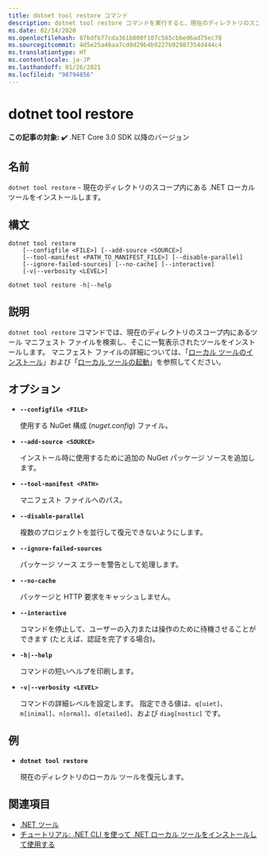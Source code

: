 ```yaml
---
title: dotnet tool restore コマンド
description: dotnet tool restore コマンドを実行すると、現在のディレクトリのスコープ内にある .NET ローカル ツールがお使いのコンピューターにインストールされます。
ms.date: 02/14/2020
ms.openlocfilehash: 87bdfb77cda361b800f107c565cbbed6ad75ec78
ms.sourcegitcommit: 4d5e25a46aa7cd0d29b4b9227b92987354d444c4
ms.translationtype: HT
ms.contentlocale: ja-JP
ms.lasthandoff: 01/26/2021
ms.locfileid: "98794856"
---
```

# <a name="dotnet-tool-restore"></a>dotnet tool restore

**この記事の対象:** ✔️ .NET Core 3.0 SDK 以降のバージョン

## <a name="name"></a>名前

`dotnet tool restore` - 現在のディレクトリのスコープ内にある .NET ローカル ツールをインストールします。

## <a name="synopsis"></a>構文

```dotnetcli
dotnet tool restore
    [--configfile <FILE>] [--add-source <SOURCE>]
    [--tool-manifest <PATH_TO_MANIFEST_FILE>] [--disable-parallel]
    [--ignore-failed-sources] [--no-cache] [--interactive]
    [-v|--verbosity <LEVEL>]

dotnet tool restore -h|--help
```

## <a name="description"></a>説明

`dotnet tool restore` コマンドでは、現在のディレクトリのスコープ内にあるツール マニフェスト ファイルを検索し、そこに一覧表示されたツールをインストールします。 マニフェスト ファイルの詳細については、「[ローカル ツールのインストール](global-tools.md#install-a-local-tool)」および「[ローカル ツールの起動](global-tools.md#invoke-a-local-tool)」を参照してください。

## <a name="options"></a>オプション

- **`--configfile <FILE>`**

  使用する NuGet 構成 (*nuget.config*) ファイル。

- **`--add-source <SOURCE>`**

  インストール時に使用するために追加の NuGet パッケージ ソースを追加します。

- **`--tool-manifest <PATH>`**

  マニフェスト ファイルへのパス。

- **`--disable-parallel`**

  複数のプロジェクトを並行して復元できないようにします。

- **`--ignore-failed-sources`**

  パッケージ ソース エラーを警告として処理します。

- **`--no-cache`**

  パッケージと HTTP 要求をキャッシュしません。

- **`--interactive`**

  コマンドを停止して、ユーザーの入力または操作のために待機させることができます (たとえば、認証を完了する場合)。

- **`-h|--help`**

  コマンドの短いヘルプを印刷します。

- **`-v|--verbosity <LEVEL>`**

  コマンドの詳細レベルを設定します。 指定できる値は、`q[uiet]`、`m[inimal]`、`n[ormal]`、`d[etailed]`、および `diag[nostic]` です。

## <a name="example"></a>例

- **`dotnet tool restore`**

  現在のディレクトリのローカル ツールを復元します。

## <a name="see-also"></a>関連項目

- [.NET ツール](global-tools.md)
- [チュートリアル: .NET CLI を使って .NET ローカル ツールをインストールして使用する](local-tools-how-to-use.md)
